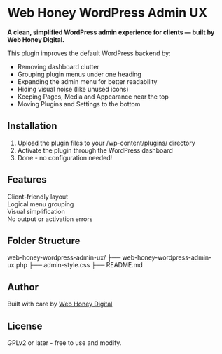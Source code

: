 # Web Honey WordPress Admin UX

**A clean, simplified WordPress admin experience for clients — built by Web Honey Digital.**

This plugin improves the default WordPress backend by:
- Removing dashboard clutter
- Grouping plugin menus under one heading
- Expanding the admin menu for better readability
- Hiding visual noise (like unused icons)
- Keeping Pages, Media and Appearance near the top
- Moving Plugins and Settings to the bottom

## Installation

1. Upload the plugin files to your /wp-content/plugins/ directory
2. Activate the plugin through the WordPress dashboard
3. Done - no configuration needed!

## Features

Client-friendly layout  
Logical menu grouping  
Visual simplification  
No output or activation errors  

## Folder Structure

web-honey-wordpress-admin-ux/
├── web-honey-wordpress-admin-ux.php
├── admin-style.css
├── README.md

## Author

Built with care by [Web Honey Digital](https://webhoney.digital)

## License

GPLv2 or later - free to use and modify.
